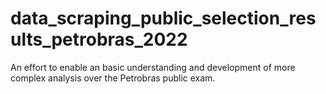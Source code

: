 # data_scraping_public_selection_results_petrobras_2022
 An effort to enable an basic understanding and development of more complex analysis over the Petrobras public exam. 

